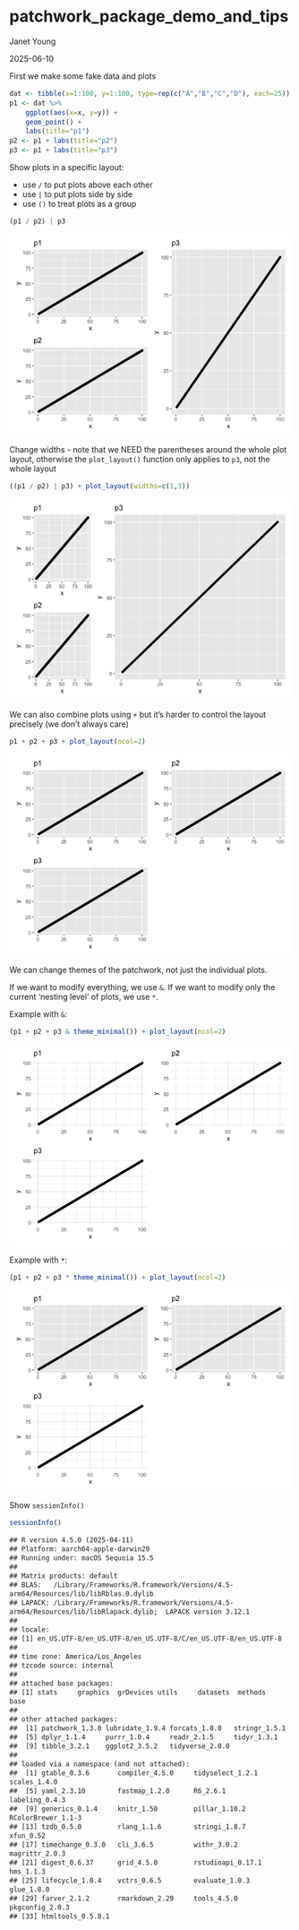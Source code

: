 patchwork_package_demo_and_tips
================
Janet Young

2025-06-10

First we make some fake data and plots

``` r
dat <- tibble(x=1:100, y=1:100, type=rep(c("A","B","C","D"), each=25))
p1 <- dat %>% 
    ggplot(aes(x=x, y=y)) +
    geom_point() + 
    labs(title="p1")
p2 <- p1 + labs(title="p2")
p3 <- p1 + labs(title="p3")
```

Show plots in a specific layout:

- use `/` to put plots above each other
- use `|` to put plots side by side
- use `()` to treat plots as a group

``` r
(p1 / p2) | p3
```

![](patchwork_package_demo_and_tips_files/figure-gfm/unnamed-chunk-1-1.png)<!-- -->

Change widths - note that we NEED the parentheses around the whole plot
layout, otherwise the `plot_layout()` function only applies to `p3`, not
the whole layout

``` r
((p1 / p2) | p3) + plot_layout(widths=c(1,3))
```

![](patchwork_package_demo_and_tips_files/figure-gfm/unnamed-chunk-2-1.png)<!-- -->

We can also combine plots using `+` but it’s harder to control the
layout precisely (we don’t always care)

``` r
p1 + p2 + p3 + plot_layout(ncol=2)
```

![](patchwork_package_demo_and_tips_files/figure-gfm/unnamed-chunk-3-1.png)<!-- -->

We can change themes of the patchwork, not just the individual plots.

If we want to modify everything, we use `&`. If we want to modify only
the current ‘nesting level’ of plots, we use `*`.

Example with `&`:

``` r
(p1 + p2 + p3 & theme_minimal()) + plot_layout(ncol=2) 
```

![](patchwork_package_demo_and_tips_files/figure-gfm/unnamed-chunk-4-1.png)<!-- -->

Example with `*`:

``` r
(p1 + p2 + p3 * theme_minimal()) + plot_layout(ncol=2)
```

![](patchwork_package_demo_and_tips_files/figure-gfm/unnamed-chunk-5-1.png)<!-- -->

Show `sessionInfo()`

``` r
sessionInfo()
```

    ## R version 4.5.0 (2025-04-11)
    ## Platform: aarch64-apple-darwin20
    ## Running under: macOS Sequoia 15.5
    ## 
    ## Matrix products: default
    ## BLAS:   /Library/Frameworks/R.framework/Versions/4.5-arm64/Resources/lib/libRblas.0.dylib 
    ## LAPACK: /Library/Frameworks/R.framework/Versions/4.5-arm64/Resources/lib/libRlapack.dylib;  LAPACK version 3.12.1
    ## 
    ## locale:
    ## [1] en_US.UTF-8/en_US.UTF-8/en_US.UTF-8/C/en_US.UTF-8/en_US.UTF-8
    ## 
    ## time zone: America/Los_Angeles
    ## tzcode source: internal
    ## 
    ## attached base packages:
    ## [1] stats     graphics  grDevices utils     datasets  methods   base     
    ## 
    ## other attached packages:
    ##  [1] patchwork_1.3.0 lubridate_1.9.4 forcats_1.0.0   stringr_1.5.1  
    ##  [5] dplyr_1.1.4     purrr_1.0.4     readr_2.1.5     tidyr_1.3.1    
    ##  [9] tibble_3.2.1    ggplot2_3.5.2   tidyverse_2.0.0
    ## 
    ## loaded via a namespace (and not attached):
    ##  [1] gtable_0.3.6       compiler_4.5.0     tidyselect_1.2.1   scales_1.4.0      
    ##  [5] yaml_2.3.10        fastmap_1.2.0      R6_2.6.1           labeling_0.4.3    
    ##  [9] generics_0.1.4     knitr_1.50         pillar_1.10.2      RColorBrewer_1.1-3
    ## [13] tzdb_0.5.0         rlang_1.1.6        stringi_1.8.7      xfun_0.52         
    ## [17] timechange_0.3.0   cli_3.6.5          withr_3.0.2        magrittr_2.0.3    
    ## [21] digest_0.6.37      grid_4.5.0         rstudioapi_0.17.1  hms_1.1.3         
    ## [25] lifecycle_1.0.4    vctrs_0.6.5        evaluate_1.0.3     glue_1.8.0        
    ## [29] farver_2.1.2       rmarkdown_2.29     tools_4.5.0        pkgconfig_2.0.3   
    ## [33] htmltools_0.5.8.1
